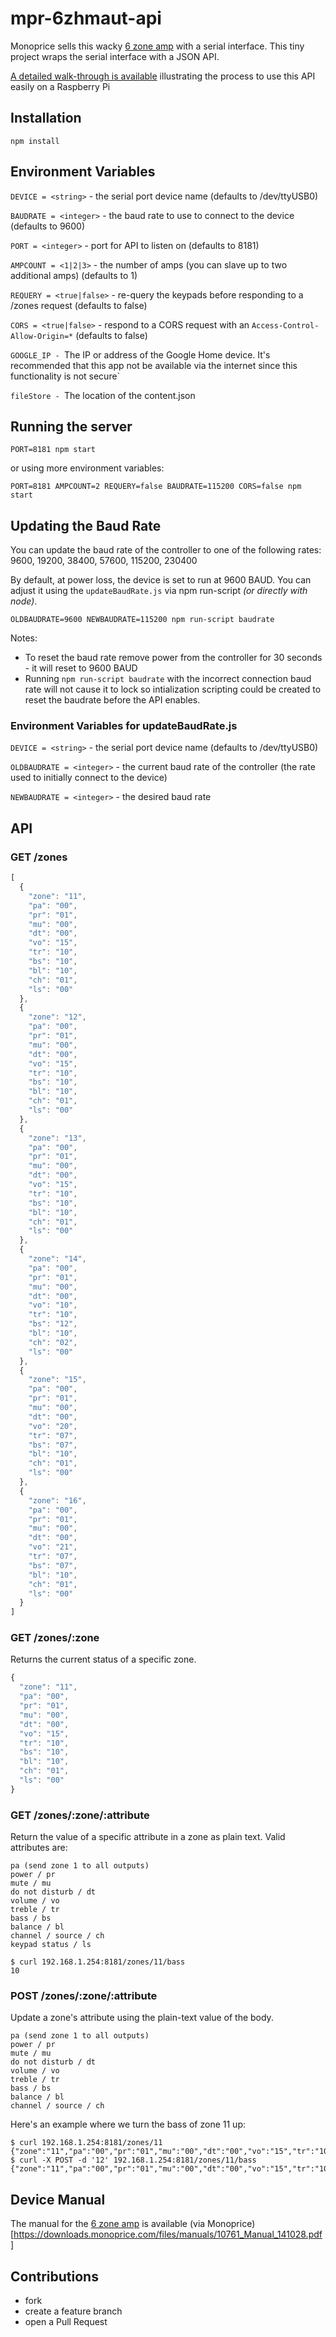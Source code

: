# mpr-6zhmaut-api

Monoprice sells this wacky [6 zone amp](https://www.monoprice.com/product?p_id=10761) with a serial interface. This tiny project wraps the serial interface with a JSON API.

[A detailed walk-through is available](https://chrisschuld.com/2019/07/decorating-the-monoprice-6-zone-home-audio-multizone-controller/) illustrating the process to use this API easily on a Raspberry Pi

## Installation

    npm install

## Environment Variables

`DEVICE = <string>` - the serial port device name (defaults to /dev/ttyUSB0)

`BAUDRATE = <integer>` - the baud rate to use to connect to the device (defaults to 9600)

`PORT = <integer>` - port for API to listen on (defaults to 8181)

`AMPCOUNT = <1|2|3>` - the number of amps (you can slave up to two additional amps) (defaults to 1)

`REQUERY = <true|false>` - re-query the keypads before responding to a /zones request (defaults to false)

`CORS = <true|false>` - respond to a CORS request with an `Access-Control-Allow-Origin=*` (defaults to false)

`GOOGLE_IP - `The IP or address of the Google Home device. It's recommended that this app not be available via the internet since this functionality is not secure`

`fileStore - `The location of the content.json

## Running the server

    PORT=8181 npm start

or using more environment variables:

    PORT=8181 AMPCOUNT=2 REQUERY=false BAUDRATE=115200 CORS=false npm start

## Updating the Baud Rate

You can update the baud rate of the controller to one of the following rates: 9600, 19200, 38400, 57600, 115200, 230400

By default, at power loss, the device is set to run at 9600 BAUD.  You can adjust it using the `updateBaudRate.js` via npm run-script *(or directly with node)*.

```
OLDBAUDRATE=9600 NEWBAUDRATE=115200 npm run-script baudrate
```

Notes:
+ To reset the baud rate remove power from the controller for 30 seconds - it will reset to 9600 BAUD
+ Running `npm run-script baudrate` with the incorrect connection baud rate will not cause it to lock so intialization scripting could be created to reset the baudrate before the API enables.

### Environment Variables for updateBaudRate.js

`DEVICE = <string>` - the serial port device name (defaults to /dev/ttyUSB0)

`OLDBAUDRATE = <integer>` - the current baud rate of the controller (the rate used to initially connect to the device)

`NEWBAUDRATE = <integer>` - the desired baud rate

## API

### GET /zones

```js
[
  {
    "zone": "11",
    "pa": "00",
    "pr": "01",
    "mu": "00",
    "dt": "00",
    "vo": "15",
    "tr": "10",
    "bs": "10",
    "bl": "10",
    "ch": "01",
    "ls": "00"
  },
  {
    "zone": "12",
    "pa": "00",
    "pr": "01",
    "mu": "00",
    "dt": "00",
    "vo": "15",
    "tr": "10",
    "bs": "10",
    "bl": "10",
    "ch": "01",
    "ls": "00"
  },
  {
    "zone": "13",
    "pa": "00",
    "pr": "01",
    "mu": "00",
    "dt": "00",
    "vo": "15",
    "tr": "10",
    "bs": "10",
    "bl": "10",
    "ch": "01",
    "ls": "00"
  },
  {
    "zone": "14",
    "pa": "00",
    "pr": "01",
    "mu": "00",
    "dt": "00",
    "vo": "10",
    "tr": "10",
    "bs": "12",
    "bl": "10",
    "ch": "02",
    "ls": "00"
  },
  {
    "zone": "15",
    "pa": "00",
    "pr": "01",
    "mu": "00",
    "dt": "00",
    "vo": "20",
    "tr": "07",
    "bs": "07",
    "bl": "10",
    "ch": "01",
    "ls": "00"
  },
  {
    "zone": "16",
    "pa": "00",
    "pr": "01",
    "mu": "00",
    "dt": "00",
    "vo": "21",
    "tr": "07",
    "bs": "07",
    "bl": "10",
    "ch": "01",
    "ls": "00"
  }
]
```

### GET /zones/:zone

Returns the current status of a specific zone.

```js
{
  "zone": "11",
  "pa": "00",
  "pr": "01",
  "mu": "00",
  "dt": "00",
  "vo": "15",
  "tr": "10",
  "bs": "10",
  "bl": "10",
  "ch": "01",
  "ls": "00"
}
```

### GET /zones/:zone/:attribute

Return the value of a specific attribute in a zone as plain text.
Valid attributes are:

    pa (send zone 1 to all outputs)
    power / pr
    mute / mu
    do not disturb / dt
    volume / vo
    treble / tr
    bass / bs
    balance / bl
    channel / source / ch
    keypad status / ls

    $ curl 192.168.1.254:8181/zones/11/bass
    10

### POST /zones/:zone/:attribute

Update a zone's attribute using the plain-text value of the body.

    pa (send zone 1 to all outputs)
    power / pr
    mute / mu
    do not disturb / dt
    volume / vo
    treble / tr
    bass / bs
    balance / bl
    channel / source / ch

Here's an example where we turn the bass of zone 11 up:

```
$ curl 192.168.1.254:8181/zones/11
{"zone":"11","pa":"00","pr":"01","mu":"00","dt":"00","vo":"15","tr":"10","bs":"10","bl":"10","ch":"01","ls":"00"}
$ curl -X POST -d '12' 192.168.1.254:8181/zones/11/bass
{"zone":"11","pa":"00","pr":"01","mu":"00","dt":"00","vo":"15","tr":"10","bs":"12","bl":"10","ch":"01","ls":"00"}
```

## Device Manual

The manual for the [6 zone amp](https://www.monoprice.com/product?p_id=10761) is available (via Monoprice)[https://downloads.monoprice.com/files/manuals/10761_Manual_141028.pdf]

## Contributions

* fork
* create a feature branch
* open a Pull Request
